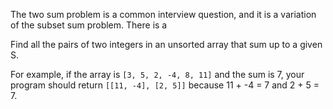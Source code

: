 The two sum problem is a common interview question, and it is a variation of the subset sum problem. There is a

Find all the pairs of two integers in an unsorted array that sum up to a given S.

For example, if the array is `[3, 5, 2, -4, 8, 11]` and the sum is 7, your program should return `[[11, -4], [2, 5]]` because 11 + -4 = 7 and 2 + 5 = 7.
